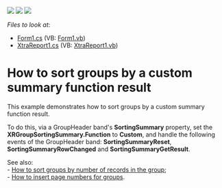 <!-- default badges list -->
![](https://img.shields.io/endpoint?url=https://codecentral.devexpress.com/api/v1/VersionRange/128603538/12.2.4%2B)
[![](https://img.shields.io/badge/Open_in_DevExpress_Support_Center-FF7200?style=flat-square&logo=DevExpress&logoColor=white)](https://supportcenter.devexpress.com/ticket/details/E2536)
[![](https://img.shields.io/badge/📖_How_to_use_DevExpress_Examples-e9f6fc?style=flat-square)](https://docs.devexpress.com/GeneralInformation/403183)
<!-- default badges end -->
<!-- default file list -->
*Files to look at*:

* [Form1.cs](./CS/Report_SortBySum/Form1.cs) (VB: [Form1.vb](./VB/Report_SortBySum/Form1.vb))
* [XtraReport1.cs](./CS/Report_SortBySum/XtraReport1.cs) (VB: [XtraReport1.vb](./VB/Report_SortBySum/XtraReport1.vb))
<!-- default file list end -->
# How to sort groups by a custom summary function result


<p>This example demonstrates how to sort groups by a custom summary function result.</p><p>To do this, via a GroupHeader band's <strong>SortingSummary</strong> property, set the <strong>XRGroupSortingSummary.Function</strong> to <strong>Custom</strong>, and handle the following events of the GroupHeader band: <strong>SortingSummaryReset</strong>, <strong>SortingSummaryRowChanged</strong> and <strong>SortingSummaryGetResult</strong>.</p><p>See also: <br />
- <a href="https://www.devexpress.com/Support/Center/p/E1763">How to sort groups by number of records in the group</a>;<br />
- <a href="https://www.devexpress.com/Support/Center/p/E810">How to insert page numbers for groups</a>.</p>

<br/>


